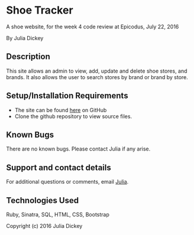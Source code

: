 # Shoe Tracker
A shoe website, for the week 4 code review at Epicodus, July 22, 2016

By Julia Dickey

## Description

This site allows an admin to view, add, update and delete shoe stores, and brands. It also allows the user to search stores by brand or brand by store.

## Setup/Installation Requirements

* The site can be found [here](https://github.com/JuliaDickey/Ruby-Week-4-Shoes) on GitHub
* Clone the github repository to view source files.

## Known Bugs

There are no known bugs. Please contact Julia if any arise.

## Support and contact details

For additional questions or comments, email [Julia](mailto:info@gmail.com).

## Technologies Used

Ruby, Sinatra, SQL, HTML, CSS, Bootstrap

Copyright (c) 2016 Julia Dickey
